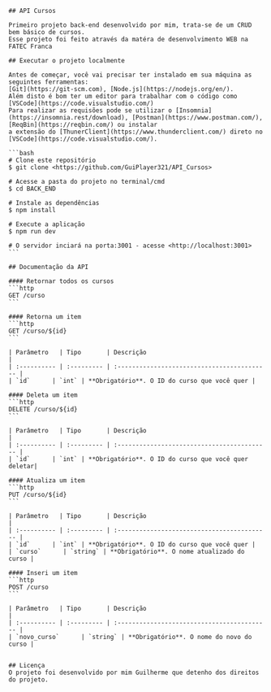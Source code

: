     ## API Cursos

    Primeiro projeto back-end desenvolvido por mim, trata-se de um CRUD bem básico de cursos. 
    Esse projeto foi feito através da matéra de desenvolvimento WEB na FATEC Franca

    ## Executar o projeto localmente

    Antes de começar, você vai precisar ter instalado em sua máquina as seguintes ferramentas:
    [Git](https://git-scm.com), [Node.js](https://nodejs.org/en/). 
    Além disto é bom ter um editor para trabalhar com o código como [VSCode](https://code.visualstudio.com/)
    Para realizar as requisões pode se utilizar o [Insomnia](https://insomnia.rest/download), [Postman](https://www.postman.com/), [ReqBin](https://reqbin.com/) ou instalar
    a extensão do [ThunerClient](https://www.thunderclient.com/) direto no [VSCode](https://code.visualstudio.com/).

    ```bash
    # Clone este repositório
    $ git clone <https://github.com/GuiPlayer321/API_Cursos>

    # Acesse a pasta do projeto no terminal/cmd
    $ cd BACK_END

    # Instale as dependências
    $ npm install

    # Execute a aplicação 
    $ npm run dev

    # O servidor inciará na porta:3001 - acesse <http://localhost:3001>
    ```

    ## Documentação da API

    #### Retornar todos os cursos
    ```http
    GET /curso
    ```

    #### Retorna um item
    ```http
    GET /curso/${id}
    ```

    | Parâmetro   | Tipo       | Descrição                                   |
    | :---------- | :--------- | :------------------------------------------ |
    | `id`      | `int` | **Obrigatório**. O ID do curso que você quer |

    #### Deleta um item
    ```http
    DELETE /curso/${id}
    ```

    | Parâmetro   | Tipo       | Descrição                                   |
    | :---------- | :--------- | :------------------------------------------ |
    | `id`      | `int` | **Obrigatório**. O ID do curso que você quer deletar|

    #### Atualiza um item
    ```http
    PUT /curso/${id}
    ```

    | Parâmetro   | Tipo       | Descrição                                   |
    | :---------- | :--------- | :------------------------------------------ |
    | `id`      | `int` | **Obrigatório**. O ID do curso que você quer |
    | `curso`      | `string` | **Obrigatório**. O nome atualizado do curso |

    #### Inseri um item
    ```http
    POST /curso
    ```

    | Parâmetro   | Tipo       | Descrição                                   |
    | :---------- | :--------- | :------------------------------------------ |
    | `novo_curso`      | `string` | **Obrigatório**. O nome do novo do curso |


    ## Licença
    O projeto foi desenvolvido por mim Guilherme que detenho dos direitos do projeto.

